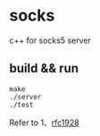 # socks
c++ for socks5 server

## build && run

```
make
./server
./test
```


Refer to
1、[rfc1928](https://www.ietf.org/rfc/rfc1928.txt)